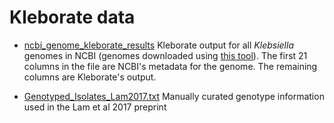 # Kleborate data

* [ncbi_genome_kleborate_results](ncbi_genome_kleborate_results) 
Kleborate output for all _Klebsiella_ genomes in NCBI (genomes downloaded using [this tool](https://github.com/kblin/ncbi-genome-download)). The first 21 columns in the file are NCBI's metadata for the genome. The remaining columns are Kleborate's output.

* [Genotyped_Isolates_Lam2017.txt](Genotyped_Isolates_Lam2017.txt)
Manually curated genotype information used in the Lam et al 2017 preprint
